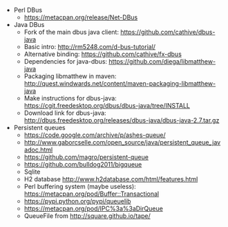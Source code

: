 - Perl DBus
    - https://metacpan.org/release/Net-DBus
- Java DBus
    - Fork of the main dbus java client: https://github.com/cathive/dbus-java
    - Basic intro: http://rm5248.com/d-bus-tutorial/
    - Alternative binding: https://github.com/cathive/fx-dbus
    - Dependencies for java-dbus: https://github.com/diega/libmatthew-java
    - Packaging libmatthew in maven: http://quest.windwards.net/content/maven-packaging-libmatthew-java
    - Make instructions for dbus-java: https://cgit.freedesktop.org/dbus/dbus-java/tree/INSTALL
    - Download link for dbus-java: http://dbus.freedesktop.org/releases/dbus-java/dbus-java-2.7.tar.gz
- Persistent queues
    - https://code.google.com/archive/p/ashes-queue/
    - http://www.gaborcselle.com/open_source/java/persistent_queue_javadoc.html
    - https://github.com/magro/persistent-queue
    - https://github.com/bulldog2011/bigqueue
    - Sqlite
    - H2 database http://www.h2database.com/html/features.html
    - Perl buffering system (maybe useless): https://metacpan.org/pod/Buffer::Transactional
    - https://pypi.python.org/pypi/queuelib
    - https://metacpan.org/pod/IPC%3a%3aDirQueue
    - QueueFile from http://square.github.io/tape/